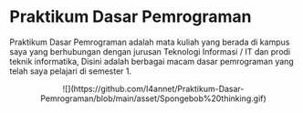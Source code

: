 # Praktikum Dasar Pemrograman

Praktikum Dasar Pemrograman adalah mata kuliah yang berada di kampus saya yang berhubungan dengan jurusan Teknologi Informasi / IT dan prodi teknik informatika,
Disini adalah berbagai macam dasar pemrograman yang telah saya pelajari di semester 1.
<p align="center">
![](https://github.com/I4annet/Praktikum-Dasar-Pemrograman/blob/main/asset/Spongebob%20thinking.gif)
</p>
